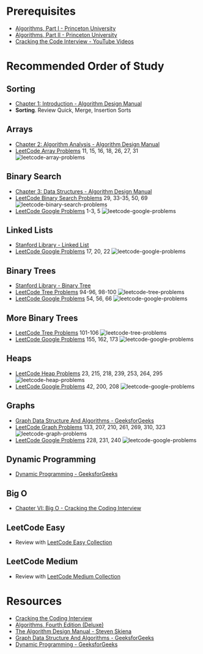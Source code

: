# Prerequisites
* [Algorithms, Part I - Princeton University](https://www.coursera.org/learn/algorithms-part1)
* [Algorithms, Part II - Princeton University](https://www.coursera.org/learn/algorithms-part2)
* [Cracking the Code Interview - YouTube Videos](https://www.youtube.com/playlist?list=PLX6IKgS15Ue02WDPRCmYKuZicQHit9kFt)
# Recommended Order of Study
## Sorting
* [Chapter 1: Introduction - Algorithm Design Manual](https://www.amazon.com/Algorithm-Design-Manual-Steven-Skiena/dp/1849967202/)
* **Sorting**. Review Quick, Merge, Insertion Sorts
## Arrays
* [Chapter 2: Algorithm Analysis - Algorithm Design Manual](https://www.amazon.com/Algorithm-Design-Manual-Steven-Skiena/dp/1849967202/)
* [LeetCode Array Problems](https://leetcode.com/tag/array/) 11, 15, 16, 18, 26, 27, 31
![leetcode-array-problems](https://github.com/jguamie/practice-problems/blob/master/images/leetcode-array.png)
## Binary Search
* [Chapter 3: Data Structures - Algorithm Design Manual](https://www.amazon.com/Algorithm-Design-Manual-Steven-Skiena/dp/1849967202/)
* [LeetCode Binary Search Problems](https://leetcode.com/tag/binary-search/) 29, 33-35, 50, 69
![leetcode-binary-search-problems](https://github.com/jguamie/practice-problems/blob/master/images/leetcode-binary-search.png)
* [LeetCode Google Problems](https://leetcode.com/company/google/) 1-3, 5
![leetcode-google-problems](https://github.com/jguamie/practice-problems/blob/master/images/leetcode-google.png)
## Linked Lists
* [Stanford Library - Linked List](http://cslibrary.stanford.edu/103/LinkedListBasics.pdf)
* [LeetCode Google Problems](https://leetcode.com/problemset/top-google-questions/) 17, 20, 22
![leetcode-google-problems](https://github.com/jguamie/practice-problems/blob/master/images/leetcode-google-2.png)
## Binary Trees
* [Stanford Library - Binary Tree](http://cslibrary.stanford.edu/110/BinaryTrees.html)
* [LeetCode Tree Problems](https://leetcode.com/tag/tree/) 94-96, 98-100
![leetcode-tree-problems](https://github.com/jguamie/practice-problems/blob/master/images/leetcode-tree.png)
* [LeetCode Google Problems](https://leetcode.com/problemset/top-google-questions/) 54, 56, 66
![leetcode-google-problems](https://github.com/jguamie/practice-problems/blob/master/images/leetcode-google-3.png)
## More Binary Trees
* [LeetCode Tree Problems](https://leetcode.com/tag/tree/) 101-106
![leetcode-tree-problems](https://github.com/jguamie/practice-problems/blob/master/images/leetcode-tree-2.png)
* [LeetCode Google Problems](https://leetcode.com/problemset/top-google-questions/) 155, 162, 173
![leetcode-google-problems](https://github.com/jguamie/practice-problems/blob/master/images/leetcode-google-4.png)
## Heaps
* [LeetCode Heap Problems](https://leetcode.com/tag/heap/) 23, 215, 218, 239, 253, 264, 295
![leetcode-heap-problems](https://github.com/jguamie/practice-problems/blob/master/images/leetcode-heap.png)
* [LeetCode Google Problems](https://leetcode.com/problemset/top-google-questions/) 42, 200, 208
![leetcode-google-problems](https://github.com/jguamie/practice-problems/blob/master/images/leetcode-google-5.png)
## Graphs
* [Graph Data Structure And Algorithms - GeeksforGeeks](https://www.geeksforgeeks.org/graph-data-structure-and-algorithms/)
* [LeetCode Graph Problems](https://leetcode.com/tag/graph/) 133, 207, 210, 261, 269, 310, 323
![leetcode-graph-problems](https://github.com/jguamie/practice-problems/blob/master/images/leetcode-graph.png)
* [LeetCode Google Problems](https://leetcode.com/problemset/top-google-questions/) 228, 231, 240
![leetcode-google-problems](https://github.com/jguamie/practice-problems/blob/master/images/leetcode-google-6.png)
## Dynamic Programming
* [Dynamic Programming - GeeksforGeeks](https://www.geeksforgeeks.org/dynamic-programming/)
## Big O
* [Chapter VI: Big O - Cracking the Coding Interview](https://www.amazon.com/Cracking-Coding-Interview-Programming-Questions/dp/0984782850)
## LeetCode Easy
* Review with [LeetCode Easy Collection](https://leetcode.com/explore/featured/card/top-interview-questions-easy/)
## LeetCode Medium
* Review with [LeetCode Medium Collection](https://leetcode.com/explore/interview/card/top-interview-questions-medium/)
# Resources
* [Cracking the Coding Interview](https://www.amazon.com/Cracking-Coding-Interview-Programming-Questions/dp/0984782850)
* [Algorithms, Fourth Edition (Deluxe)](https://www.amazon.com/Algorithms-Fourth-Deluxe-24-Part-Lecture/dp/0134384687)
* [The Algorithm Design Manual - Steven Skiena](https://www.amazon.com/Algorithm-Design-Manual-Steven-Skiena/dp/1849967202/)
* [Graph Data Structure And Algorithms - GeeksforGeeks](https://www.geeksforgeeks.org/graph-data-structure-and-algorithms/)
* [Dynamic Programming - GeeksforGeeks](https://www.geeksforgeeks.org/dynamic-programming/)
